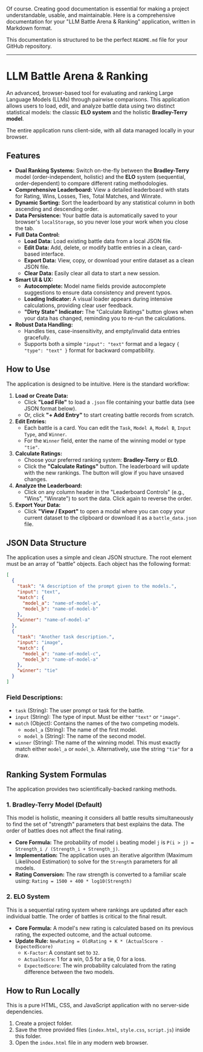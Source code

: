 Of course. Creating good documentation is essential for making a project understandable, usable, and maintainable. Here is a comprehensive documentation for your "LLM Battle Arena & Ranking" application, written in Markdown format.

This documentation is structured to be the perfect `README.md` file for your GitHub repository.

---

# LLM Battle Arena & Ranking

An advanced, browser-based tool for evaluating and ranking Large Language Models (LLMs) through pairwise comparisons. This application allows users to load, edit, and analyze battle data using two distinct statistical models: the classic **ELO system** and the holistic **Bradley-Terry model**.

The entire application runs client-side, with all data managed locally in your browser.



## Features

-   **Dual Ranking Systems:** Switch on-the-fly between the **Bradley-Terry** model (order-independent, holistic) and the **ELO** system (sequential, order-dependent) to compare different rating methodologies.
-   **Comprehensive Leaderboard:** View a detailed leaderboard with stats for Rating, Wins, Losses, Ties, Total Matches, and Winrate.
-   **Dynamic Sorting:** Sort the leaderboard by any statistical column in both ascending and descending order.
-   **Data Persistence:** Your battle data is automatically saved to your browser's `localStorage`, so you never lose your work when you close the tab.
-   **Full Data Control:**
    -   **Load Data:** Load existing battle data from a local JSON file.
    -   **Edit Data:** Add, delete, or modify battle entries in a clean, card-based interface.
    -   **Export Data:** View, copy, or download your entire dataset as a clean JSON file.
    -   **Clear Data:** Easily clear all data to start a new session.
-   **Smart UI & UX:**
    -   **Autocomplete:** Model name fields provide autocomplete suggestions to ensure data consistency and prevent typos.
    *   **Loading Indicator:** A visual loader appears during intensive calculations, providing clear user feedback.
    *   **"Dirty State" Indicator:** The "Calculate Ratings" button glows when your data has changed, reminding you to re-run the calculations.
-   **Robust Data Handling:**
    *   Handles ties, case-insensitivity, and empty/invalid data entries gracefully.
    *   Supports both a simple `"input": "text"` format and a legacy `{ "type": "text" }` format for backward compatibility.

## How to Use

The application is designed to be intuitive. Here is the standard workflow:

1.  **Load or Create Data:**
    *   Click **"Load File"** to load a `.json` file containing your battle data (see JSON format below).
    *   Or, click **"+ Add Entry"** to start creating battle records from scratch.
2.  **Edit Entries:**
    *   Each battle is a card. You can edit the `Task`, `Model A`, `Model B`, `Input Type`, and `Winner`.
    *   For the `Winner` field, enter the name of the winning model or type `"tie"`.
3.  **Calculate Ratings:**
    *   Choose your preferred ranking system: **Bradley-Terry** or **ELO**.
    *   Click the **"Calculate Ratings"** button. The leaderboard will update with the new rankings. The button will glow if you have unsaved changes.
4.  **Analyze the Leaderboard:**
    *   Click on any column header in the "Leaderboard Controls" (e.g., "Wins", "Winrate") to sort the data. Click again to reverse the order.
5.  **Export Your Data:**
    *   Click **"View / Export"** to open a modal where you can copy your current dataset to the clipboard or download it as a `battle_data.json` file.

## JSON Data Structure

The application uses a simple and clean JSON structure. The root element must be an array of "battle" objects. Each object has the following format:

```json
[
  {
    "task": "A description of the prompt given to the models.",
    "input": "text",
    "match": {
      "model_a": "name-of-model-a",
      "model_b": "name-of-model-b"
    },
    "winner": "name-of-model-a"
  },
  {
    "task": "Another task description.",
    "input": "image",
    "match": {
      "model_a": "name-of-model-c",
      "model_b": "name-of-model-a"
    },
    "winner": "tie"
  }
]
```

### Field Descriptions:

-   `task` (String): The user prompt or task for the battle.
-   `input` (String): The type of input. Must be either `"text"` or `"image"`.
-   `match` (Object): Contains the names of the two competing models.
    -   `model_a` (String): The name of the first model.
    -   `model_b` (String): The name of the second model.
-   `winner` (String): The name of the winning model. This must exactly match either `model_a` or `model_b`. Alternatively, use the string `"tie"` for a draw.

## Ranking System Formulas

The application provides two scientifically-backed ranking methods.

### 1. Bradley-Terry Model (Default)

This model is holistic, meaning it considers all battle results simultaneously to find the set of "strength" parameters that best explains the data. The order of battles does not affect the final rating.

-   **Core Formula:** The probability of model `i` beating model `j` is `P(i > j) = Strength_i / (Strength_i + Strength_j)`.
-   **Implementation:** The application uses an iterative algorithm (Maximum Likelihood Estimation) to solve for the `Strength` parameters for all models.
-   **Rating Conversion:** The raw strength is converted to a familiar scale using:
    `Rating = 1500 + 400 * log10(Strength)`

### 2. ELO System

This is a sequential rating system where rankings are updated after each individual battle. The order of battles is critical to the final result.

-   **Core Formula:** A model's new rating is calculated based on its previous rating, the expected outcome, and the actual outcome.
-   **Update Rule:** `NewRating = OldRating + K * (ActualScore - ExpectedScore)`
    -   `K-Factor`: A constant set to `32`.
    -   `ActualScore`: 1 for a win, 0.5 for a tie, 0 for a loss.
    -   `ExpectedScore`: The win probability calculated from the rating difference between the two models.

## How to Run Locally

This is a pure HTML, CSS, and JavaScript application with no server-side dependencies.

1.  Create a project folder.
2.  Save the three provided files (`index.html`, `style.css`, `script.js`) inside this folder.
3.  Open the `index.html` file in any modern web browser.
